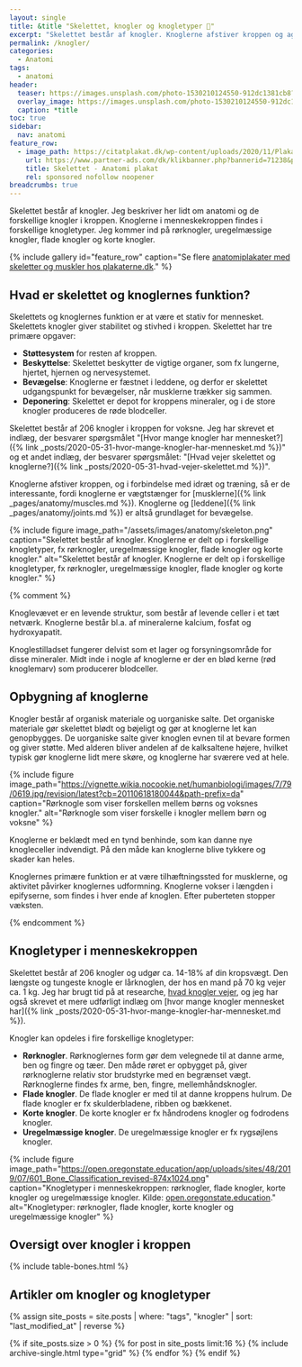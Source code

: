 ```yaml
---
layout: single
title: &title "Skelettet, knogler og knogletyper 🦴"
excerpt: "Skelettet består af knogler. Knoglerne afstiver kroppen og agerer vægtstænger for musklerne, så kroppen kan bevæge sig. Knoglerne opdeles i forskellige knogletyper."
permalink: /knogler/
categories:
  - Anatomi
tags:
  - anatomi
header:
  teaser: https://images.unsplash.com/photo-1530210124550-912dc1381cb8?ixlib=rb-1.2.1&ixid=eyJhcHBfaWQiOjEyMDd9&auto=format&fit=crop&w=400&q=80
  overlay_image: https://images.unsplash.com/photo-1530210124550-912dc1381cb8?ixlib=rb-1.2.1&ixid=eyJhcHBfaWQiOjEyMDd9&auto=format&fit=crop&w=1950&q=80
  caption: *title
toc: true
sidebar:
  nav: anatomi
feature_row:
  - image_path: https://citatplakat.dk/wp-content/uploads/2020/11/Plakat-med-menneskets-skelet-AN10028.png
    url: https://www.partner-ads.com/dk/klikbanner.php?bannerid=71238&partnerid=28187&htmlurl=https://citatplakat.dk/plakater/skelettet-anatomi-plakat-2/
    title: Skelettet - Anatomi plakat
    rel: sponsored nofollow noopener
breadcrumbs: true
---
```


Skelettet består af knogler. Jeg beskriver her lidt om anatomi og de forskellige knogler i kroppen. Knoglerne i menneskekroppen findes i forskellige knogletyper. Jeg kommer ind på rørknogler, uregelmæssige knogler, flade knogler og korte knogler.

{% include gallery id="feature_row" caption="Se flere [anatomiplakater med skeletter og muskler hos plakaterne.dk](https://www.plakaterne.dk/anatomi-anatomiplakater-muskler-skeletter/)." %}

## Hvad er skelettet og knoglernes funktion?

Skelettets og knoglernes funktion er at være et stativ for mennesket. Skelettets knogler giver stabilitet og stivhed i kroppen. Skelettet har tre primære opgaver:

- **Støttesystem** for resten af kroppen.
- **Beskyttelse**: Skelettet beskytter de vigtige organer, som fx lungerne, hjertet, hjernen og nervesystemet.
- **Bevægelse**: Knoglerne er fæstnet i leddene, og derfor er skelettet udgangspunkt for bevægelser, når musklerne trækker sig sammen.
- **Deponering**: Skelettet er depot for kroppens mineraler, og i de store knogler produceres de røde blodceller.

Skelettet består af 206 knogler i kroppen for voksne. Jeg har skrevet et indlæg, der besvarer spørgsmålet "[Hvor mange knogler har mennesket?]({% link _posts/2020-05-31-hvor-mange-knogler-har-mennesket.md %})" og et andet indlæg, der besvarer spørgsmålet: "[Hvad vejer skelettet og knoglerne?]({% link _posts/2020-05-31-hvad-vejer-skelettet.md %})".

Knoglerne afstiver kroppen, og i forbindelse med idræt og træning, så er de interessante, fordi knoglerne er vægtstænger for [musklerne]({% link _pages/anatomy/muscles.md %}). Knoglerne og [leddene]({% link _pages/anatomy/joints.md %}) er altså grundlaget for bevægelse.

{% include figure image_path="/assets/images/anatomy/skeleton.png" caption="Skelettet består af knogler. Knoglerne er delt op i forskellige knogletyper, fx rørknogler, uregelmæssige knogler, flade knogler og korte knogler." alt="Skelettet består af knogler. Knoglerne er delt op i forskellige knogletyper, fx rørknogler, uregelmæssige knogler, flade knogler og korte knogler." %}

{% comment %}

Knoglevævet er en levende struktur, som består af levende celler i et tæt netværk. Knoglerne består bl.a. af mineralerne kalcium, fosfat og hydroxyapatit.

Knoglestilladset fungerer delvist som et lager og forsyningsområde for disse mineraler. Midt inde i nogle af knoglerne er der en blød kerne (rød knoglemarv) som producerer blodceller.

## Opbygning af knoglerne

Knogler består af organisk materiale og uorganiske salte. Det organiske materiale gør skelettet blødt og bøjeligt og gør at knoglerne let kan genopbygges. De uorganiske salte giver knoglen evnen til at bevare formen og giver støtte. Med alderen bliver andelen af de kalksaltene højere, hvilket typisk gør knoglerne lidt mere skøre, og knoglerne har sværere ved at hele.

{% include figure image_path="https://vignette.wikia.nocookie.net/humanbiologi/images/7/79/0619.jpg/revision/latest?cb=20110618180044&path-prefix=da" caption="Rørknogle som viser forskellen mellem børns og voksnes knogler." alt="Rørknogle som viser forskelle i knogler mellem børn og voksne" %}

Knoglerne er beklædt med en tynd benhinde, som kan danne nye knogleceller indvendigt. På den måde kan knoglerne blive tykkere og skader kan heles.

Knoglernes primære funktion er at være tilhæftningssted for musklerne, og aktivitet påvirker knoglernes udformning. Knoglerne vokser i længden i epifyserne, som findes i hver ende af knoglen. Efter puberteten stopper væksten.

{% endcomment %}

## Knogletyper i menneskekroppen

Skelettet består af 206 knogler og udgør ca. 14-18% af din kropsvægt. Den længste og tungeste knogle er lårknoglen, der hos en mand på 70 kg vejer ca. 1 kg. Jeg har brugt tid på at researche, [hvad knogler vejer](/hvad-vejer-skelettet/), og jeg har også skrevet et mere udførligt indlæg om [hvor mange knogler mennesket har]({% link _posts/2020-05-31-hvor-mange-knogler-har-mennesket.md %}).

Knogler kan opdeles i fire forskellige knogletyper:

- **Rørknogler**. Rørknoglernes form gør dem velegnede til at danne arme, ben og fingre og tæer. Den måde røret er opbygget på, giver rørknoglerne relativ stor brudstyrke med en begrænset vægt. Rørknoglerne findes fx arme, ben, fingre, mellemhåndsknogler.
- **Flade knogler**. De flade knogler er med til at danne kroppens hulrum. De flade knogler er fx skulderbladene, ribben og bækkenet.
- **Korte knogler**. De korte knogler er fx håndrodens knogler og fodrodens knogler.
- **Uregelmæssige knogler**. De uregelmæssige knogler er fx rygsøjlens knogler.

{% include figure image_path="https://open.oregonstate.education/app/uploads/sites/48/2019/07/601_Bone_Classification_revised-874x1024.png" caption="Knogletyper i menneskekroppen: rørknogler, flade knogler, korte knogler og uregelmæssige knogler. Kilde: [open.oregonstate.education](https://open.oregonstate.education/aandp/chapter/6-2-bone-classification/)." alt="Knogletyper: rørknogler, flade knogler, korte knogler og uregelmæssige knogler" %}

## Oversigt over knogler i kroppen

{% include table-bones.html %}

## Artikler om knogler og knogletyper

<div class="feature__wrapper">

{% assign site_posts = site.posts | where: "tags", "knogler" | sort: "last_modified_at" | reverse %}

{% if site_posts.size > 0 %}
  {% for post in site_posts limit:16 %}
    {% include archive-single.html type="grid" %}
  {% endfor %}
{% endif %}

</div>
